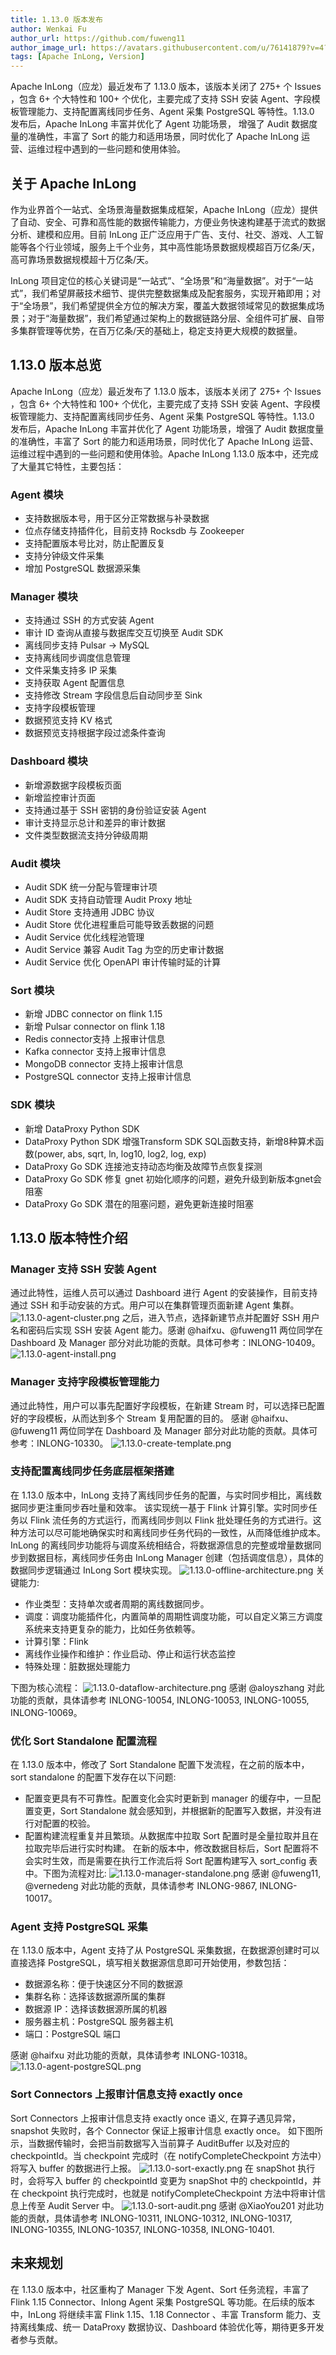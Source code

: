 ```yaml
---
title: 1.13.0 版本发布
author: Wenkai Fu
author_url: https://github.com/fuweng11
author_image_url: https://avatars.githubusercontent.com/u/76141879?v=4?s=400
tags: [Apache InLong, Version]
---
```


Apache InLong（应龙）最近发布了 1.13.0 版本，该版本关闭了 275+ 个 Issues ，包含 6+ 个大特性和 100+ 个优化，主要完成了支持 SSH 安装 Agent、字段模板管理能力、支持配置离线同步任务、Agent 采集 PostgreSQL 等特性。1.13.0 发布后，Apache InLong 丰富并优化了 Agent 功能场景， 增强了 Audit 数据度量的准确性，丰富了 Sort 的能力和适用场景，同时优化了 Apache InLong 运营、运维过程中遇到的一些问题和使用体验。
<!--truncate-->

## 关于 Apache InLong
作为业界首个一站式、全场景海量数据集成框架，Apache InLong（应龙）提供了自动、安全、可靠和高性能的数据传输能力，方便业务快速构建基于流式的数据分析、建模和应用。目前 InLong 正广泛应用于广告、支付、社交、游戏、人工智能等各个行业领域，服务上千个业务，其中高性能场景数据规模超百万亿条/天，高可靠场景数据规模超十万亿条/天。

InLong 项目定位的核心关键词是“一站式”、“全场景”和“海量数据”。对于“一站式”，我们希望屏蔽技术细节、提供完整数据集成及配套服务，实现开箱即用；对于“全场景”，我们希望提供全方位的解决方案，覆盖大数据领域常见的数据集成场景；对于“海量数据”，我们希望通过架构上的数据链路分层、全组件可扩展、自带多集群管理等优势，在百万亿条/天的基础上，稳定支持更大规模的数据量。

## 1.13.0 版本总览
Apache InLong（应龙）最近发布了 1.13.0 版本，该版本关闭了 275+ 个 Issues ，包含 6+ 个大特性和 100+ 个优化，主要完成了支持 SSH 安装 Agent、字段模板管理能力、支持配置离线同步任务、Agent 采集 PostgreSQL 等特性。1.13.0 发布后，Apache InLong 丰富并优化了 Agent 功能场景，增强了 Audit 数据度量的准确性，丰富了 Sort 的能力和适用场景，同时优化了 Apache InLong 运营、运维过程中遇到的一些问题和使用体验。Apache InLong 1.13.0 版本中，还完成了大量其它特性，主要包括：

### Agent 模块
- 支持数据版本号，用于区分正常数据与补录数据
- 位点存储支持插件化，目前支持 Rocksdb 与 Zookeeper
- 支持配置版本号比对，防止配置反复
- 支持分钟级文件采集
- 增加 PostgreSQL 数据源采集

### Manager 模块
- 支持通过 SSH 的方式安装 Agent
- 审计 ID 查询从直接与数据库交互切换至 Audit SDK
- 离线同步支持 Pulsar -> MySQL 
- 支持离线同步调度信息管理
- 文件采集支持多 IP 采集
- 支持获取 Agent 配置信息
- 支持修改 Stream 字段信息后自动同步至 Sink
- 支持字段模板管理
- 数据预览支持 KV 格式
- 数据预览支持根据字段过滤条件查询

### Dashboard 模块
- 新增源数据字段模板页面
- 新增监控审计页面
- 支持通过基于 SSH 密钥的身份验证安装 Agent
- 审计支持显示总计和差异的审计数据
- 文件类型数据流支持分钟级周期

### Audit 模块
- Audit SDK 统一分配与管理审计项
- Audit SDK 支持自动管理 Audit Proxy 地址
- Audit Store 支持通用 JDBC 协议
- Audit Store 优化进程重启可能导致丢数据的问题
- Audit Service 优化线程池管理
- Audit Service 兼容 Audit Tag 为空的历史审计数据
- Audit Service 优化 OpenAPI 审计传输时延的计算

### Sort 模块
- 新增 JDBC connector on flink 1.15
- 新增 Pulsar connector on flink 1.18
- Redis connector支持 上报审计信息
- Kafka connector 支持上报审计信息
- MongoDB connector 支持上报审计信息
- PostgreSQL connector 支持上报审计信息

### SDK 模块
- 新增 DataProxy Python SDK
- DataProxy Python SDK 增强Transform SDK SQL函数支持，新增8种算术函数(power, abs, sqrt, ln, log10, log2, log, exp)
- DataProxy Go SDK 连接池支持动态均衡及故障节点恢复探测
- DataProxy Go SDK 修复 gnet 初始化顺序的问题，避免升级到新版本gnet会阻塞
- DataProxy Go SDK 潜在的阻塞问题，避免更新连接时阻塞

## 1.13.0 版本特性介绍

### Manager 支持 SSH 安装 Agent
通过此特性，运维人员可以通过 Dashboard 进行 Agent 的安装操作，目前支持通过 SSH 和手动安装的方式。用户可以在集群管理页面新建 Agent 集群。
![1.13.0-agent-cluster.png](img%2F1.13.0-agent-cluster.png)
之后，进入节点，选择新建节点并配置好 SSH 用户名和密码后实现 SSH 安装 Agent 能力。感谢 @haifxu、@fuweng11 两位同学在 Dashboard 及 Manager 部分对此功能的贡献。具体可参考：INLONG-10409。
![1.13.0-agent-install.png](img%2F1.13.0-agent-install.png)

### Manager 支持字段模板管理能力
通过此特性，用户可以事先配置好字段模板，在新建 Stream 时，可以选择已配置好的字段模板，从而达到多个 Stream 复用配置的目的。
感谢 @haifxu、@fuweng11 两位同学在 Dashboard 及 Manager 部分对此功能的贡献。具体可参考：INLONG-10330。
![1.13.0-create-template.png](img%2F1.13.0-create-template.png)

### 支持配置离线同步任务底层框架搭建
在 1.13.0 版本中，InLong 支持了离线同步任务的配置，与实时同步相比，离线数据同步更注重同步吞吐量和效率。
该实现统一基于 Flink 计算引擎。实时同步任务以 Flink 流任务的方式运行，而离线同步则以 Flink 批处理任务的方式进行。这种方法可以尽可能地确保实时和离线同步任务代码的一致性，从而降低维护成本。
InLong 的离线同步功能将与调度系统相结合，将数据源信息的完整或增量数据同步到数据目标，离线同步任务由 InLong Manager 创建（包括调度信息），具体的数据同步逻辑通过 InLong Sort 模块实现。
![1.13.0-offline-architecture.png](img%2F1.13.0-offline-architecture.png)
关键能力:
- 作业类型：支持单次或者周期的离线数据同步。
- 调度：调度功能插件化，内置简单的周期性调度功能，可以自定义第三方调度系统来支持更复杂的能力，比如任务依赖等。
- 计算引擎：Flink
- 离线作业操作和维护：作业启动、停止和运行状态监控
- 特殊处理：脏数据处理能力

下图为核心流程：
![1.13.0-dataflow-architecture.png](img%2F1.13.0-dataflow-architecture.png)
感谢 @aloyszhang 对此功能的贡献，具体请参考 INLONG-10054, INLONG-10053, INLONG-10055, INLONG-10069。

### 优化 Sort Standalone 配置流程
在 1.13.0 版本中，修改了 Sort Standalone 配置下发流程，在之前的版本中，sort standalone 的配置下发存在以下问题:
- 配置变更具有不可靠性。配置变化会实时更新到 manager 的缓存中，一旦配置变更，Sort Standalone 就会感知到，并根据新的配置写入数据，并没有进行对配置的校验。
- 配置构建流程重复并且繁琐。从数据库中拉取 Sort 配置时是全量拉取并且在拉取完毕后进行实时构建。
在新的版本中，修改数据目标后，Sort 配置将不会实时生效，而是需要在执行工作流后将 Sort 配置构建写入 sort_config 表中。下图为流程对比:
![1.13.0-manager-standalone.png](img%2F1.13.0-manager-standalone.png)
感谢 @fuweng11, @vernedeng 对此功能的贡献，具体请参考 INLONG-9867, INLONG-10017。


### Agent 支持 PostgreSQL 采集
在 1.13.0 版本中，Agent 支持了从 PostgreSQL 采集数据，在数据源创建时可以直接选择 PostgreSQL，填写相关数据源信息即可开始使用，参数包括：
- 数据源名称：便于快速区分不同的数据源
- 集群名称：选择该数据源所属的集群
- 数据源 IP：选择该数据源所属的机器
- 服务器主机：PostgreSQL 服务器主机
- 端口：PostgreSQL 端口

感谢 @haifxu 对此功能的贡献，具体请参考 INLONG-10318。
![1.13.0-agent-postgreSQL.png](img%2F1.13.0-agent-postgreSQL.png)

### Sort Connectors 上报审计信息支持 exactly once
Sort Connectors 上报审计信息支持 exactly once 语义, 在算子遇见异常，snapshot 失败时，各个 Connector 保证上报审计信息 exactly once。
如下图所示，当数据传输时，会把当前数据写入当前算子 AuditBuffer 以及对应的 checkpointId。当 checkpoint 完成时（在 notifyCompleteCheckpoint 方法中）将写入 buffer 的数据进行上报。
![1.13.0-sort-exactly.png](img%2F1.13.0-sort-exactly.png)
在 snapShot 执行时，会将写入 buffer 的 checkpointId 变更为 snapShot 中的 checkpointId，并在 checkpoint 执行完成时，也就是 notifyCompleteCheckpoint 方法中将审计信息上传至 Audit Server 中。
![1.13.0-sort-audit.png](img%2F1.13.0-sort-audit.png)
感谢 @XiaoYou201 对此功能的贡献，具体请参考 INLONG-10311, INLONG-10312, INLONG-10317, INLONG-10355, INLONG-10357, INLONG-10358, INLONG-10401.


## 未来规划
在 1.13.0 版本中，社区重构了 Manager 下发 Agent、Sort 任务流程，丰富了 Flink 1.15 Connector、Inlong Agent 采集 PostgreSQL 等功能。在后续的版本中，InLong 将继续丰富 Flink 1.15、1.18 Connector 、丰富 Transform 能力、支持离线集成、统一 DataProxy 数据协议、Dashboard 体验优化等，期待更多开发者参与贡献。
